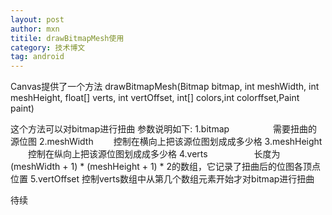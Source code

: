 ```yaml
---
layout: post
author: mxn
titile: drawBitmapMesh使用
category: 技术博文
tag: android
---
```


Canvas提供了一个方法
drawBitmapMesh(Bitmap bitmap, int meshWidth, int meshHeight, float[] verts, int vertOffset, int[] colors,int colorffset,Paint paint)

这个方法可以对bitmap进行扭曲
参数说明如下:
1.bitmap　　　　　需要扭曲的源位图
2.meshWidth 　　控制在横向上把该源位图划成成多少格
3.meshHeight 　　控制在纵向上把该源位图划成成多少格
4.verts 　　　　　长度为(meshWidth + 1) * (meshHeight + 1) * 2的数组，它记录了扭曲后的位图各顶点位置
5.vertOffset         控制verts数组中从第几个数组元素开始才对bitmap进行扭曲

待续

